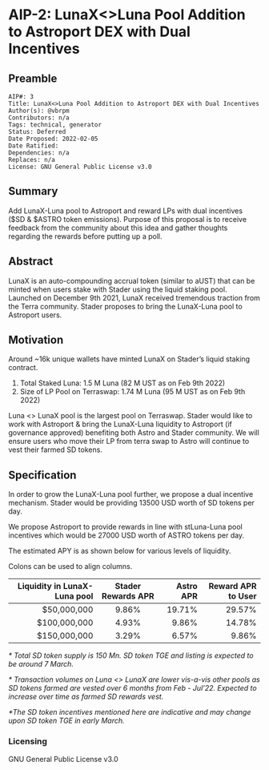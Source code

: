 # AIP-2: LunaX<>Luna Pool Addition to Astroport DEX with Dual Incentives

## Preamble
```
AIP#: 3
Title: LunaX<>Luna Pool Addition to Astroport DEX with Dual Incentives
Author(s): @vbrpm
Contributors: n/a
Tags: technical, generator
Status: Deferred
Date Proposed: 2022-02-05
Date Ratified:
Dependencies: n/a
Replaces: n/a
License: GNU General Public License v3.0
```

## Summary

Add LunaX-Luna pool to Astroport and reward LPs with dual incentives ($SD & $ASTRO token emissions). Purpose of this proposal is to receive feedback from the community about this idea and gather thoughts regarding the rewards before putting up a poll.

## Abstract

LunaX is an auto-compounding accrual token (similar to aUST) that can be minted when users stake with Stader using the liquid staking pool.
Launched on December 9th 2021, LunaX received tremendous traction from the Terra community. Stader proposes to bring the LunaX-Luna pool to Astroport users.

## Motivation

Around ~16k unique wallets have minted LunaX on Stader’s liquid staking contract.

1. Total Staked Luna: 1.5 M Luna (82 M UST as on Feb 9th 2022)
2. Size of LP Pool on Terraswap: 1.74 M Luna (95 M UST as on Feb 9th 2022)

Luna <> LunaX pool is the largest pool on Terraswap. Stader would like to work with Astroport & bring the LunaX-Luna liquidity to Astroport (if governance approved) benefiting both Astro and Stader community. We will ensure users who move their LP from terra swap to Astro will continue to vest their farmed SD tokens.

## Specification

In order to grow the LunaX-Luna pool further, we propose a dual incentive mechanism. Stader would be providing 13500 USD worth of SD tokens per day.

We propose Astroport to provide rewards in line with stLuna-Luna pool incentives which would be 27000 USD worth of ASTRO tokens per day.

The estimated APY is as shown below for various levels of liquidity.

Colons can be used to align columns.

| Liquidity in LunaX-Luna pool  | Stader Rewards APR | Astro APR  | Reward APR to User |
| -----------------------------:|:------------------:| ----------:|-------------------:| 
| $50,000,000                   | 9.86%              | 19.71%     | 29.57%             |
| $100,000,000                  | 4.93%              | 9.86%      | 14.78%             |
| $150,000,000                  | 3.29%              | 6.57%      | 9.86%              |


_* Total SD token supply is 150 Mn. SD token TGE and listing is expected to be around 7 March._

_* Transaction volumes on Luna <> LunaX are lower vis-a-vis other pools as SD tokens farmed are vested over 6 months from Feb - Jul’22. Expected to increase over time as farmed SD rewards vest._

_*The SD token incentives mentioned here are indicative and may change upon SD token TGE in early March._


### Licensing

GNU General Public License v3.0
